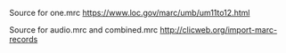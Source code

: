 
Source for one.mrc https://www.loc.gov/marc/umb/um11to12.html

Source for audio.mrc and combined.mrc http://clicweb.org/import-marc-records
